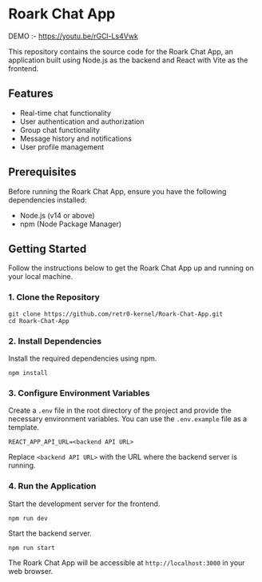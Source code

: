 # Roark Chat App

DEMO :- https://youtu.be/rGCl-Ls4Vwk 

This repository contains the source code for the Roark Chat App, an application built using Node.js as the backend and React with Vite as the frontend.

## Features

- Real-time chat functionality
- User authentication and authorization
- Group chat functionality
- Message history and notifications
- User profile management

## Prerequisites

Before running the Roark Chat App, ensure you have the following dependencies installed:

- Node.js (v14 or above)
- npm (Node Package Manager)

## Getting Started

Follow the instructions below to get the Roark Chat App up and running on your local machine.

### 1. Clone the Repository

```
git clone https://github.com/retr0-kernel/Roark-Chat-App.git
cd Roark-Chat-App
```

### 2. Install Dependencies

Install the required dependencies using npm.

```
npm install
```

### 3. Configure Environment Variables

Create a `.env` file in the root directory of the project and provide the necessary environment variables. You can use the `.env.example` file as a template.

```
REACT_APP_API_URL=<backend API URL>
```

Replace `<backend API URL>` with the URL where the backend server is running.

### 4. Run the Application

Start the development server for the frontend.

```
npm run dev
```

Start the backend server.

```
npm run start
```


The Roark Chat App will be accessible at `http://localhost:3000` in your web browser.


